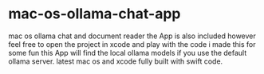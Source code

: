 # mac-os-ollama-chat-app
mac os ollama chat and document reader
the App is also included however feel free to open the project in xcode and play  with the code i made this for some fun this App will find the local ollama models if you use the default ollama server. latest mac os and xcode fully built with swift code.
